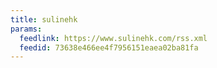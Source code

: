 ```yaml
---
title: sulinehk
params:
  feedlink: https://www.sulinehk.com/rss.xml
  feedid: 73638e466ee4f7956151eaea02ba81fa
---
```

